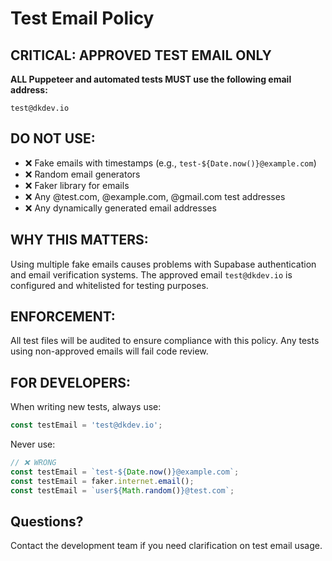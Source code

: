 # Test Email Policy

## CRITICAL: APPROVED TEST EMAIL ONLY

**ALL Puppeteer and automated tests MUST use the following email address:**

```
test@dkdev.io
```

## DO NOT USE:
- ❌ Fake emails with timestamps (e.g., `test-${Date.now()}@example.com`)
- ❌ Random email generators
- ❌ Faker library for emails
- ❌ Any @test.com, @example.com, @gmail.com test addresses
- ❌ Any dynamically generated email addresses

## WHY THIS MATTERS:
Using multiple fake emails causes problems with Supabase authentication and email verification systems. The approved email `test@dkdev.io` is configured and whitelisted for testing purposes.

## ENFORCEMENT:
All test files will be audited to ensure compliance with this policy. Any tests using non-approved emails will fail code review.

## FOR DEVELOPERS:
When writing new tests, always use:
```javascript
const testEmail = 'test@dkdev.io';
```

Never use:
```javascript
// ❌ WRONG
const testEmail = `test-${Date.now()}@example.com`;
const testEmail = faker.internet.email();
const testEmail = `user${Math.random()}@test.com`;
```

## Questions?
Contact the development team if you need clarification on test email usage.